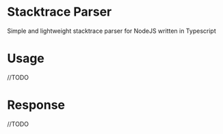 # Stacktrace Parser

Simple and lightweight stacktrace parser for NodeJS written in Typescript

# Usage
//TODO

# Response
//TODO
